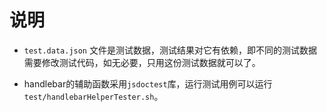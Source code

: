 # 说明

* `test.data.json` 文件是测试数据，测试结果对它有依赖，即不同的测试数据需要修改测试代码，如无必要，只用这份测试数据就可以了。

* handlebar的辅助函数采用`jsdoctest`库，运行测试用例可以运行`test/handlebarHelperTester.sh`。
